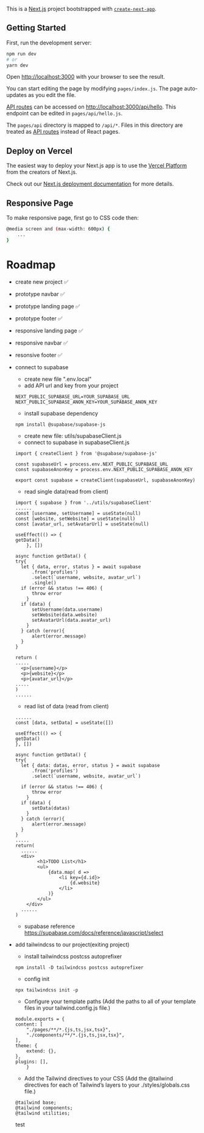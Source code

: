 This is a [Next.js](https://nextjs.org/) project bootstrapped with [`create-next-app`](https://github.com/vercel/next.js/tree/canary/packages/create-next-app).

## Getting Started

First, run the development server:

```bash
npm run dev
# or
yarn dev
```

Open [http://localhost:3000](http://localhost:3000) with your browser to see the result.

You can start editing the page by modifying `pages/index.js`. The page auto-updates as you edit the file.

[API routes](https://nextjs.org/docs/api-routes/introduction) can be accessed on [http://localhost:3000/api/hello](http://localhost:3000/api/hello). This endpoint can be edited in `pages/api/hello.js`.

The `pages/api` directory is mapped to `/api/*`. Files in this directory are treated as [API routes](https://nextjs.org/docs/api-routes/introduction) instead of React pages.

## Deploy on Vercel

The easiest way to deploy your Next.js app is to use the [Vercel Platform](https://vercel.com/new?utm_medium=default-template&filter=next.js&utm_source=create-next-app&utm_campaign=create-next-app-readme) from the creators of Next.js.

Check out our [Next.js deployment documentation](https://nextjs.org/docs/deployment) for more details.

## Responsive Page

To make responsive page, first go to CSS code then:

```bash
@media screen and (max-width: 600px) {
    ...
}
```

# Roadmap

- create new project :white_check_mark:
- prototype navbar :white_check_mark:
- prototype landing page :white_check_mark:
- prototype footer :white_check_mark:
- responsive landing page :white_check_mark:
- responsive navbar :white_check_mark:
- resonsive footer :white_check_mark:
- connect to supabase
    * create new file ".env.local"
    * add API url and key from your project
    ```
    NEXT_PUBLIC_SUPABASE_URL=YOUR_SUPABASE_URL
    NEXT_PUBLIC_SUPABASE_ANON_KEY=YOUR_SUPABASE_ANON_KEY
    ```
    * install supabase dependency
    ```
    npm install @supabase/supabase-js
    ```
    * create new file: utils/supabaseClient.js
    * connect to supabase in supabaseClient.js
    ```
    import { createClient } from '@supabase/supabase-js'

    const supabaseUrl = process.env.NEXT_PUBLIC_SUPABASE_URL
    const supabaseAnonKey = process.env.NEXT_PUBLIC_SUPABASE_ANON_KEY

    export const supabase = createClient(supabaseUrl, supabaseAnonKey)
    ```
    * read single data(read from client)
    ```
    import { supabase } from '../utils/supabaseClient'
    ......
    const [username, setUsername] = useState(null)
    const [website, setWebsite] = useState(null)
    const [avatar_url, setAvatarUrl] = useState(null)

    useEffect(() => {
    getData()
        }, [])

    async function getData() {
    try{
      let { data, error, status } = await supabase
          .from('profiles')
          .select(`username, website, avatar_url`)
          .single()
      if (error && status !== 406) {
          throw error
        }
      if (data) {
          setUsername(data.username)
          setWebsite(data.website)
          setAvatarUrl(data.avatar_url)
        }
      } catch (error){
          alert(error.message)
      }
    }

    return (
    .....
      <p>{username}</p>
      <p>{website}</p>
      <p>{avatar_url}</p>
    .....
    )
    ......
    ```
    * read list of data (read from client)
    ```
    ......
    const [data, setData] = useState([])

  useEffect(() => {
    getData()
  }, [])

  async function getData() {
    try{
      let { data: datas, error, status } = await supabase
          .from('profiles')
          .select(`username, website, avatar_url`)
          
      if (error && status !== 406) {
          throw error
        }
      if (data) {
          setData(datas)
        }
      } catch (error){
          alert(error.message)
      }
  }
  .....
  return(
      ......
      <div>
            <h1>TODO List</h1>
            <ul>
                {data.map( d =>
                    <li key={d.id}>
                        {d.website} 
                    </li>
                )}
            </ul>
        </div>
      ......
  )
    ```

    * supabase reference https://supabase.com/docs/reference/javascript/select
- add tailwindcss to our project(exiting project)
    * install tailwindcss postcss autoprefixer
    ```
    npm install -D tailwindcss postcss autoprefixer
    ```
    * config init
    ```
    npx tailwindcss init -p
    ```
    * Configure your template paths (Add the paths to all of your template files in your tailwind.config.js file.)
    ```
    module.exports = {
    content: [
        "./pages/**/*.{js,ts,jsx,tsx}",
        "./components/**/*.{js,ts,jsx,tsx}",
    ],
    theme: {
        extend: {},
    },
    plugins: [],
        }
    ```
    * Add the Tailwind directives to your CSS (Add the @tailwind directives for each of Tailwind’s layers to your ./styles/globals.css file.)
    ```
    @tailwind base;
    @tailwind components;
    @tailwind utilities;
    ```
    test
